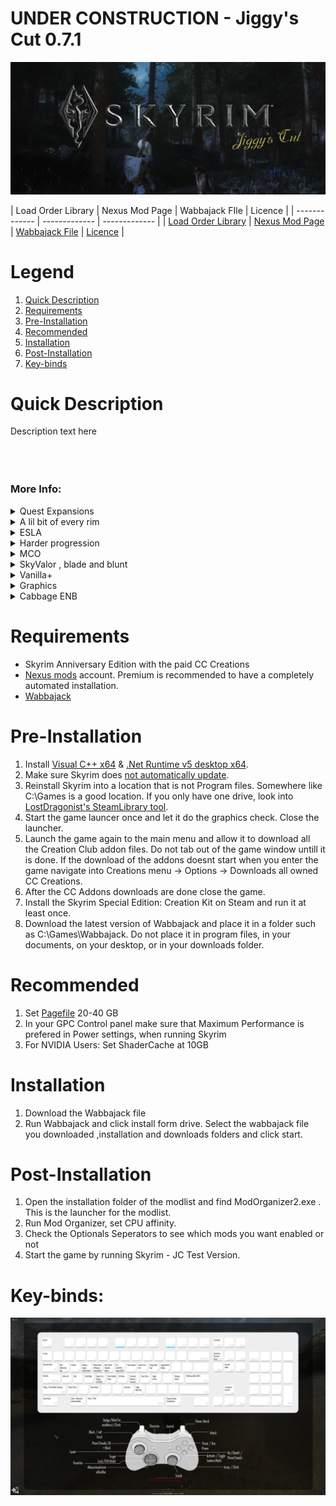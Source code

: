 # UNDER CONSTRUCTION - Jiggy's Cut 0.7.1

![](https://github.com/JgC24/Jiggy-s-Cut-24/blob/main/icon.jpg)

| Load Order Library | Nexus Mod Page | Wabbajack FIle | Licence |
| ------------- | ------------- | ------------- |
| [Load Order Library](https://loadorderlibrary.com/lists/jiggys-cut-24)  | [Nexus Mod Page](https://www.nexusmods.com/skyrimspecialedition/mods/117086)   | [Wabbajack File](https://www.nexusmods.com/Core/Libs/Common/Widgets/DownloadPopUp?id=492344&game_id=1704) | [Licence](omw) | 

# Legend
1. [Quick Description](#quick-description)
2. [Requirements](#requirements)
3. [Pre-Installation](#pre-Installation)
4. [Recommended](#recommended)
5. [Installation](#installation)
6. [Post-Installation](#post-Installation)
7. [ Key-binds](#key-binds)


# Quick Description

Description text here
<br/><br/><br/><br/>

### More Info:
<details><summary>Quest Expansions</summary>More info</details>
<details><summary>A lil bit of every rim</summary>More info</details>
<details><summary>ESLA</summary>More info</details>
<details><summary>Harder progression</summary>More info</details>
<details><summary>MCO</summary>More info</details>
<details><summary>SkyValor , blade and blunt </summary>More info</details>
<details><summary>Vanilla+</summary>More info</details>
<details><summary>Graphics</summary>More info</details>
<details><summary>Cabbage ENB</summary>More info</details>

# Requirements


- Skyrim Anniversary Edition with the paid CC Creations
- [Nexus mods](https://www.nexusmods.com) account. Premium is recommended to have a completely automated installation.
- [Wabbajack](https://github.com/wabbajack-tools/wabbajack/releases/latest/download/Wabbajack.exe)



# Pre-Installation

1. Install [Visual C++ x64](https://aka.ms/vs/16/release/vc_redist.x64.exe) & [.Net Runtime v5 desktop x64](https://dotnet.microsoft.com/download/dotnet/5.0/runtime).
2. Make sure Skyrim does [not automatically update](https://help.steampowered.com/en/faqs/view/71AB-698D-57EB-178C#disable).
3. Reinstall Skyrim into a location that is not Program files. Somewhere like C:\Games is a good location. If you only have one drive, look into [LostDragonist's SteamLibrary tool](https://github.com/LostDragonist/steam-library-setup-tool/wiki/Usage-Guide).
4. Start the game launcer once and let it do the graphics check. Close the launcher.
5. Launch the game again to the main menu and allow it to download all the Creation Club addon files. Do not tab out of the game window untill it is done. If the download of the addons doesnt start when you enter the game navigate into Creations menu -> Options -> Downloads all owned CC Creations.
6. After the CC Addons downloads are done close the game.
7. Install the Skyrim Special Edition: Creation Kit on Steam and run it at least once.
8. Download the latest version of Wabbajack and place it in a folder such as C:\Games\Wabbajack. Do not place it in program files, in your documents, on your desktop, or in your downloads folder.

# Recommended

1. Set [Pagefile](https://learn.microsoft.com/en-us/troubleshoot/windows-client/performance/introduction-to-the-page-file) 20-40 GB
2. In your GPC Control panel make sure that Maximum Performance is prefered in Power settings, when running Skyrim
3. For NVIDIA Users: Set ShaderCache at 10GB

# Installation

1. Download the Wabbajack file
2. Run Wabbajack and click install form drive. Select the wabbajack file you downloaded ,installation and downloads folders and click start.

# Post-Installation

1. Open the installation folder of the modlist and find ModOrganizer2.exe . This is the launcher for the modlist.
2. Run Mod Organizer, set CPU affinity.
3. Check the Optionals Seperators to see which mods you want enabled or not
4. Start the game by running Skyrim - JC Test Version.

# Key-binds:
![](https://github.com/JgC24/Jiggy-s-Cut-24/blob/main/Keybinds.png)


